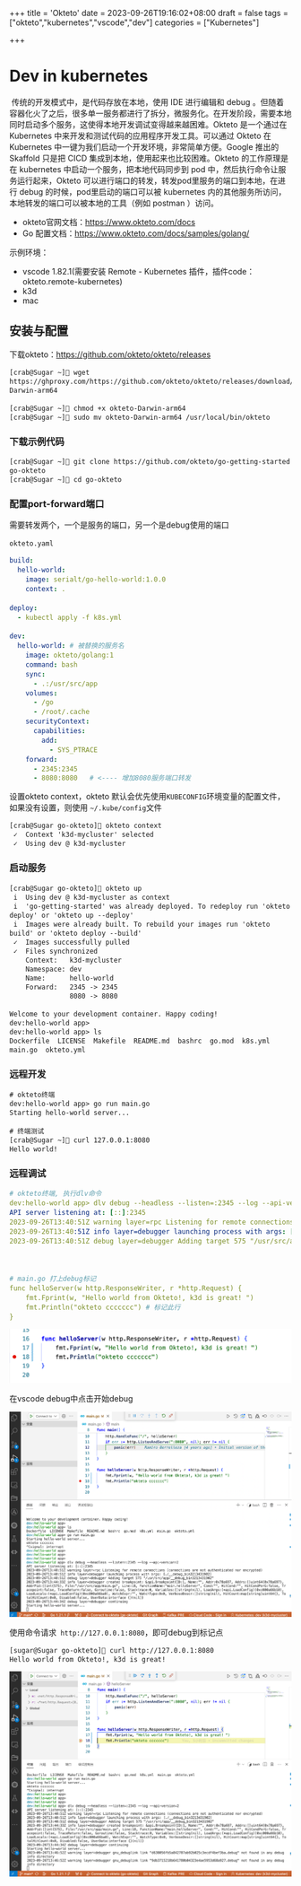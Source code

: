 

+++
title = 'Okteto'
date = 2023-09-26T19:16:02+08:00
draft = false
tags = ["okteto","kubernetes","vscode","dev"]
categories = ["Kubernetes"]

+++

# Dev in kubernetes

​		传统的开发模式中，是代码存放在本地，使用 IDE 进行编辑和 debug 。但随着容器化火了之后，很多单一服务都进行了拆分，微服务化。在开发阶段，需要本地同时启动多个服务，这使得本地开发调试变得越来越困难。Okteto 是一个通过在 Kubernetes 中来开发和测试代码的应用程序开发工具。可以通过 Okteto 在 Kubernetes 中一键为我们启动一个开发环境，非常简单方便。Google  推出的 Skaffold 只是把 CICD 集成到本地，使用起来也比较困难。Okteto 的工作原理是在 kubernetes 中启动一个服务，把本地代码同步到 pod 中，然后执行命令让服务运行起来，Okteto 可以进行端口的转发，转发pod里服务的端口到本地，在进行 debug 的时候，pod里启动的端口可以被 kubernetes 内的其他服务所访问，本地转发的端口可以被本地的工具（例如 postman ）访问。

* okteto官网文档：https://www.okteto.com/docs
* Go 配置文档：https://www.okteto.com/docs/samples/golang/



示例环境：

* vscode 1.82.1(需要安装 Remote - Kubernetes 插件，插件code：okteto.remote-kubernetes)
* k3d
* mac



## 安装与配置

下载okteto：https://github.com/okteto/okteto/releases

```shell
[crab@Sugar ~]🐳 wget https://ghproxy.com/https://github.com/okteto/okteto/releases/download/2.20.0/okteto-Darwin-arm64

[crab@Sugar ~]🐳 chmod +x okteto-Darwin-arm64
[crab@Sugar ~]🐳 sudo mv okteto-Darwin-arm64 /usr/local/bin/okteto
```



### 下载示例代码

```shell
[crab@Sugar ~]🐳 git clone https://github.com/okteto/go-getting-started go-okteto
[crab@Sugar ~]🐳 cd go-okteto
```

### 配置port-forward端口

需要转发两个，一个是服务的端口，另一个是debug使用的端口

`okteto.yaml`

```yaml
build:
  hello-world:
    image: serialt/go-hello-world:1.0.0
    context: .

deploy:
  - kubectl apply -f k8s.yml

dev:
  hello-world: # 被替换的服务名
    image: okteto/golang:1
    command: bash
    sync:
      - .:/usr/src/app
    volumes:
      - /go
      - /root/.cache
    securityContext:
      capabilities:
        add:
          - SYS_PTRACE
    forward:
      - 2345:2345
      - 8080:8080   # <---- 增加8080服务端口转发

```

设置okteto context，okteto 默认会优先使用`KUBECONFIG`环境变量的配置文件，如果没有设置，则使用 `~/.kube/config`文件

```shell
[crab@Sugar go-okteto]🐳 okteto context
 ✓  Context 'k3d-mycluster' selected
 ✓  Using dev @ k3d-mycluster
```



### 启动服务

```shell
[crab@Sugar go-okteto]🐳 okteto up 
 i  Using dev @ k3d-mycluster as context
 i  'go-getting-started' was already deployed. To redeploy run 'okteto deploy' or 'okteto up --deploy'
 i  Images were already built. To rebuild your images run 'okteto build' or 'okteto deploy --build'
 ✓  Images successfully pulled
 ✓  Files synchronized
    Context:   k3d-mycluster
    Namespace: dev
    Name:      hello-world
    Forward:   2345 -> 2345
               8080 -> 8080

Welcome to your development container. Happy coding!
dev:hello-world app> 
dev:hello-world app> ls
Dockerfile  LICENSE  Makefile  README.md  bashrc  go.mod  k8s.yml  main.go  okteto.yml
```



### 远程开发

```shell
# okteto终端
dev:hello-world app> go run main.go
Starting hello-world server...

# 终端测试
[crab@Sugar ~]🐳 curl 127.0.0.1:8080
Hello world!
```



### 远程调试

```yaml
# okteto终端, 执行dlv命令
dev:hello-world app> dlv debug --headless --listen=:2345 --log --api-version=2
API server listening at: [::]:2345
2023-09-26T13:40:51Z warning layer=rpc Listening for remote connections (connections are not authenticated nor encrypted)
2023-09-26T13:40:51Z info layer=debugger launching process with args: [./__debug_bin3213431902]
2023-09-26T13:40:51Z debug layer=debugger Adding target 575 "/usr/src/app/__debug_bin3213431902"



# main.go 打上debug标记
func helloServer(w http.ResponseWriter, r *http.Request) {
	fmt.Fprint(w, "Hello world from Okteto!, k3d is great! ")
	fmt.Println("okteto ccccccc") # 标记此行
}

```

![image-20230926214213456](images/image-20230926214213456.png)

在vscode debug中点击开始debug

![image-20230926214350489](images/image-20230926214350489.png)

使用命令请求` http://127.0.0.1:8080`，即可debug到标记点

```shell
[sugar@Sugar go-okteto]🐳 curl http://127.0.0.1:8080
Hello world from Okteto!, k3d is great! 
```

![image-20230926214552593](images/image-20230926214552593.png)

